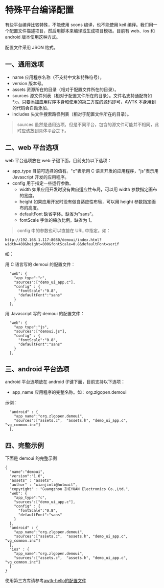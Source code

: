# 特殊平台编译配置

有些平台编译比较特殊，不能使用 scons 编译，也不能使用 keil 编译。我们用一个配置文件描述项目，然后用脚本来编译或生成项目模板。目前有 web、ios 和 android 版本使用这种方式。

配置文件采用 JSON 格式。

## 一、通用选项

* name 应用程序名称（不支持中文和特殊符号）。
* version 版本号。
* assets 资源所在的目录（相对于配置文件所在的目录）。
* sources 源文件列表（相对于配置文件所在的目录）。文件名支持通配符如*.c。只要添加应用程序本身和使用的第三方库的源码即可，AWTK 本身用到的代码会自动添加。
* includes 头文件搜索路径列表（相对于配置文件所在的目录）。

> sources 虽然是通用选项，但是不同平台，包含的源文件可能并不相同，此时应该放到具体平台之下。

## 二、web 平台选项

web 平台选项放在 web 子键下面，目前支持以下选项：

* app_type 目前可选择的值有。"c"表示用 C 语言开发的应用程序，"js"表示用 Javascript 开发的应用程序。
* config 用于指定一些运行参数。
  * width 如果应用开发时没有做自适应性布局，可以用 width 参数指定画布的宽度。
  * height 如果应用开发时没有做自适应性布局，可以用 height 参数指定画布的高度。
  * defaultFont 缺省字体。缺省为"sans"。
  * fontScale 字体的缩放比例。缺省为 1。

> config 中的参数也可以直接在 URL 中指定。如：

```
http://192.168.1.117:8080/demoui/index.html?width=480&height=800&fontScale=0.8&defaultFont=serif
```

如：

用 C 语言写的 demoui 的配置文件：

```
  "web": {
    "app_type":"c",
    "sources":["demo_ui_app.c"],
    "config" : { 
      "fontScale":"0.8",
      "defaultFont":"sans"
    }   
  }, 
```

用 Javascript 写的 demoui 的配置文件：

```
  "web": {
    "app_type":"js",
    "sources":["demoui.js"],
    "config" : { 
      "fontScale":"0.8",
      "defaultFont":"sans"
    }   
  }, 
```

## 三、android 平台选项

android 平台选项放在 android 子键下面，目前支持以下选项：

* app_name 应用程序的完整名称。如：org.zlgopen.demoui

示例：

```
  "android" : { 
    "app_name":"org.zlgopen.demoui",
    "sources":["assets.c",  "assets.h", "demo_ui_app.c",  "vg_common.inc"]
  }, 
```

## 四、完整示例

下面是 demoui 的完整示例

```
{
  "name":"demoui",
  "version":"1.0",
  "assets" : "assets",
  "author" : "xianjimli@hotmail",
  "copyright" : "Guangzhou ZHIYUAN Electronics Co.,Ltd.",
  "web": {
    "app_type":"c",
    "sources":["demo_ui_app.c"],
    "config" : { 
      "fontScale":"0.8",
      "defaultFont":"sans"
    }   
  },  
  "android" : { 
    "app_name":"org.zlgopen.demoui",
    "sources":["assets.c",  "assets.h", "demo_ui_app.c",  "vg_common.inc"]
  },  
  "ios" : { 
    "app_name":"org.zlgopen.demoui",
    "sources":["assets.c",  "assets.h", "demo_ui_app.c",  "vg_common.inc"]
  }
}

```

使用第三方库请参考[awtk-hello的配置文件](https://github.com/zlgopen/awtk-hello/blob/master/awtk_hello_build.json)
